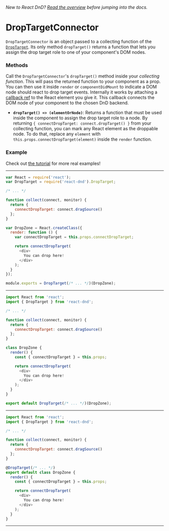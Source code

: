 *New to React DnD? [Read the overview](/docs-overview.html) before jumping into the docs.*

DropTargetConnector
===================

`DropTargetConnector` is an object passed to a collecting function of the [`DropTarget`](/docs-drop-target.html). Its only method `dropTarget()` returns a function that lets you assign the drop target role to one of your component's DOM nodes.

### Methods

Call the `DropTargetConnector`'s `dropTarget()` method inside your *collecting function*. This will pass the returned function to your component as a prop. You can then use it inside `render` or `componentDidMount` to indicate a DOM node should react to drop target events. Internally it works by attaching a [callback ref](https://facebook.github.io/react/docs/more-about-refs.html#the-ref-callback-attribute) to the React element you give it. This callback connects the DOM node of your component to the chosen DnD backend.

* **`dropTarget() => (elementOrNode)`**: Returns a function that must be used inside the component to assign the drop target role to a node. By returning `{ connectDropTarget: connect.dropTarget() }` from your collecting function, you can mark any React element as the droppable node. To do that, replace any `element` with `this.props.connectDropTarget(element)` inside the `render` function.

### Example

Check out [the tutorial](/docs-tutoria.html) for more real examples!

-------------------
```js
var React = require('react');
var DropTarget = require('react-dnd').DropTarget;

/* ... */

function collect(connect, monitor) {
  return {
    connectDropTarget: connect.dragSource()
  };
}

var DropZone = React.createClass({
  render: function () {
    var connectDropTarget = this.props.connectDropTarget;

    return connectDropTarget(
      <div>
        You can drop here!
      </div>
    );
  }
});

module.exports = DropTarget(/* ... */)(DropZone);
```
-------------------
```js
import React from 'react';
import { DropTarget } from 'react-dnd';

/* ... */

function collect(connect, monitor) {
  return {
    connectDropTarget: connect.dragSource()
  };
}

class DropZone {
  render() {
    const { connectDropTarget } = this.props;

    return connectDropTarget(
      <div>
        You can drop here!
      </div>
    );
  }
}

export default DropTarget(/* ... */)(DropZone);
```
-------------------
```js
import React from 'react';
import { DropTarget } from 'react-dnd';

/* ... */

function collect(connect, monitor) {
  return {
    connectDropTarget: connect.dragSource()
  };
}

@DropTarget(/* ... */)
export default class DropZone {
  render() {
    const { connectDropTarget } = this.props;

    return connectDropTarget(
      <div>
        You can drop here!
      </div>
    );
  }
}
```
-------------------

